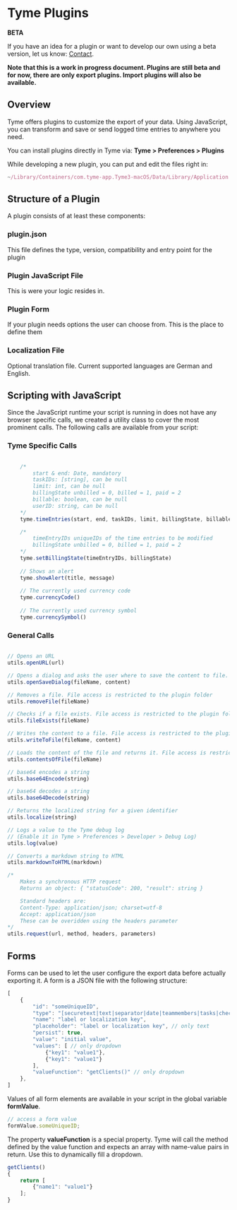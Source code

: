 # Tyme Plugins

**BETA**

If you have an idea for a plugin or want to develop our own using a beta version, let us know: [Contact](https://www.tyme-app.com/en/contact/). 

**Note that this is a work in progress document. Plugins are still beta and for now, there are only export plugins.
Import plugins will also be available.**

## Overview

Tyme offers plugins to customize the export of your data.
Using JavaScript, you can transform and save or send logged time entries to anywhere you need.

You can install plugins directly in Tyme via: **Tyme > Preferences > Plugins**

While developing a new plugin, you can put and edit the files right in:

```javascript
~/Library/Containers/com.tyme-app.Tyme3-macOS/Data/Library/Application Support/plugins/[YOUR_PLUGIN_FOLDER]/
 ```

## Structure of a Plugin

A plugin consists of at least these components:

### plugin.json

This file defines the type, version, compatibility and entry point for the plugin

### Plugin JavaScript File

This is were your logic resides in.

### Plugin Form

If your plugin needs options the user can choose from. This is the place to define them

### Localization File

Optional translation file. Current supported languages are German and English.

## Scripting with JavaScript

Since the JavaScript runtime your script is running in does not have any browser specific calls, we created a utility
class to cover the most prominent calls. The following calls are available from your script:

### Tyme Specific Calls

```javascript    

    /* 
        start & end: Date, mandatory
        taskIDs: [string], can be null
        limit: int, can be null
        billingState unbilled = 0, billed = 1, paid = 2
        billable: boolean, can be null
        userID: string, can be null
    */
    tyme.timeEntries(start, end, taskIDs, limit, billingState, billable, userID)

    /* 
        timeEntryIDs uniqueIDs of the time entries to be modified
        billingState unbilled = 0, billed = 1, paid = 2
    */
    tyme.setBillingState(timeEntryIDs, billingState)
    
    // Shows an alert
    tyme.showAlert(title, message)
    
    // The currently used currency code
    tyme.currencyCode()
    
    // The currently used currency symbol
    tyme.currencySymbol()
```

### General Calls

```javascript

// Opens an URL
utils.openURL(url)

// Opens a dialog and asks the user where to save the content to file.
utils.openSaveDialog(fileName, content)

// Removes a file. File access is restricted to the plugin folder
utils.removeFile(fileName)

// Checks if a file exists. File access is restricted to the plugin folder
utils.fileExists(fileName)

// Writes the content to a file. File access is restricted to the plugin folder
utils.writeToFile(fileName, content)

// Loads the content of the file and returns it. File access is restricted to the plugin folder
utils.contentsOfFile(fileName)

// base64 encodes a string
utils.base64Encode(string)

// base64 decodes a string
utils.base64Decode(string)

// Returns the localized string for a given identifier
utils.localize(string)

// Logs a value to the Tyme debug log
// (Enable it in Tyme > Preferences > Developer > Debug Log)
utils.log(value)

// Converts a markdown string to HTML
utils.markdownToHTML(markdown)

/*
    Makes a synchronous HTTP request
    Returns an object: { "statusCode": 200, "result": string }

    Standard headers are: 
    Content-Type: application/json; charset=utf-8
    Accept: application/json
    These can be overidden using the headers parameter
*/
utils.request(url, method, headers, parameters)

```

## Forms

Forms can be used to let the user configure the export data before actually exporting it.
A form is a JSON file with the following structure:

```javascript
[
    {
        "id": "someUniqueID",
        "type": "[securetext|text|separator|date|teammembers|tasks|checkbox|dropdown]",
        "name": "label or localization key",
        "placeholder": "label or localization key", // only text
        "persist": true,
        "value": "initial value",
        "values": [ // only dropdown
            {"key1": "value1"},
            {"key1": "value1"}
        ],
        "valueFunction": "getClients()" // only dropdown
    },
]
 ```

Values of all form elements are available in your script in the global variable **formValue**.

```javascript
// access a form value
formValue.someUniqueID;
 ```

The property **valueFunction** is a special property. Tyme will call the method defined by the value function and
expects an array with name-value pairs in return. Use this to dynamically fill a dropdown.

```javascript
getClients()
{
    return [
        {"name1": "value1"}
    ];
}
 ```

